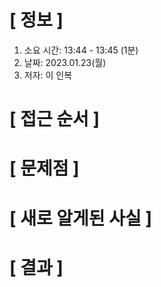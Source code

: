 # **[ 정보 ]**
1. 소요 시간: 13:44 - 13:45 (1분)
2. 날짜: 2023.01.23(월)
3. 저자: 이 인복

# **[ 접근 순서 ]**

# **[ 문제점 ]**

# **[ 새로 알게된 사실 ]**

# **[ 결과 ]**




         

